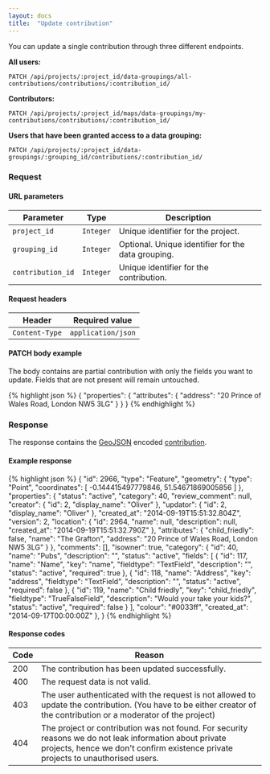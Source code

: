 ```yaml
---
layout: docs
title:  "Update contribution"
---
```


You can update a single contribution through three different endpoints.

**All users:**

``````
PATCH /api/projects/:project_id/data-groupings/all-contributions/contributions/:contribution_id/
``````

**Contributors:**

``````
PATCH /api/projects/:project_id/maps/data-groupings/my-contributions/contributions/:contribution_id/
``````

**Users that have been granted access to a data grouping:**

``````
PATCH /api/projects/:project_id/data-groupings/:grouping_id/contributions/:contribution_id/
``````

### Request

#### URL parameters

Parameter         | Type        | Description
------------------|-------------|--------------------------------------
`project_id`      | `Integer`   | Unique identifier for the project.
`grouping_id`     | `Integer`   | Optional. Unique identifier for the data grouping.
`contribution_id` | `Integer`   | Unique identifier for the contribution.

#### Request headers

Header            | Required value
------------------|-------------
`Content-Type`    | `application/json`

#### PATCH body example

The body contains are partial contribution with only the fields you want to update. Fields that are not present will remain untouched.

{% highlight json %}
{
  "properties": {
    "attributes": {
      "address": "20 Prince of Wales Road, London NW5 3LG"
    }
  }
}
{% endhighlight %}

### Response

The response contains the [GeoJSON](http://geojson.org/geojson-spec.html) encoded [contribution](contribution-response.html).

#### Example response

{% highlight json %}
{
    "id": 2966,
    "type": "Feature",
    "geometry": {
        "type": "Point",
        "coordinates": [
            -0.144415497779846,
            51.54671869005856
        ]
    },
    "properties": {
        "status": "active",
        "category": 40,
        "review_comment": null,
        "creator": {
            "id": 2,
            "display_name": "Oliver"
        },
        "updator": {
            "id": 2,
            "display_name": "Oliver"
        },
        "created_at": "2014-09-19T15:51:32.804Z",
        "version": 2,
        "location": {
            "id": 2964,
            "name": null,
            "description": null,
            "created_at": "2014-09-19T15:51:32.790Z"
        },
        "attributes": {
            "child_friedly": false,
            "name": "The Grafton",
            "address": "20 Prince of Wales Road, London NW5 3LG"
        }
    },
    "comments": [],
    "isowner": true,
    "category": {
        "id": 40,
        "name": "Pubs",
        "description": "",
        "status": "active",
        "fields": [
            {
                "id": 117,
                "name": "Name",
                "key": "name",
                "fieldtype": "TextField",
                "description": "",
                "status": "active",
                "required": true
            },
            {
                "id": 118,
                "name": "Address",
                "key": "address",
                "fieldtype": "TextField",
                "description": "",
                "status": "active",
                "required": false
            },
            {
                "id": 119,
                "name": "Child friedly",
                "key": "child_friedly",
                "fieldtype": "TrueFalseField",
                "description": "Would your take your kids?",
                "status": "active",
                "required": false
            }
        ],
        "colour": "#0033ff",
        "created_at": "2014-09-17T00:00:00Z"
    },
}
{% endhighlight %}

#### Response codes

Code  |  Reason
------|-----------------------------------------
 200  | The contribution has been updated successfully.
 400  | The request data is not valid. 
 403  | The user authenticated with the request is not allowed to update the contribution. (You have to be either creator of the contribution or a moderator of the project)
 404  | The project or contribution was not found. For security reasons we do not leak information about private projects, hence we don't confirm existence private projects to unauthorised users.